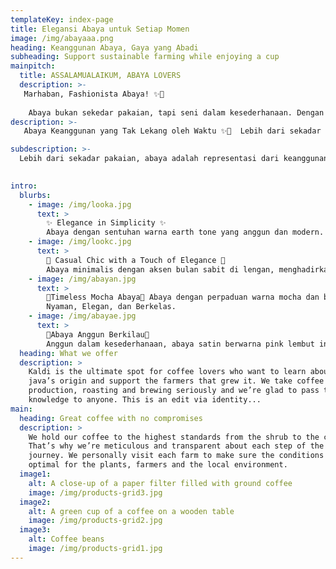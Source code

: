 ```yaml
---
templateKey: index-page
title: Elegansi Abaya untuk Setiap Momen
image: /img/abayaaa.png
heading: Keanggunan Abaya, Gaya yang Abadi
subheading: Support sustainable farming while enjoying a cup
mainpitch:
  title: ASSALAMUALAIKUM, ABAYA LOVERS 
  description: >-
   Marhaban, Fashionista Abaya! ✨🖤 
    
    Abaya bukan sekedar pakaian, tapi seni dalam kesederhanaan. Dengan sentuhan Arabic elegance dan Korean minimalism.
description: >-
   Abaya Keanggunan yang Tak Lekang oleh Waktu ✨🖤  Lebih dari sekadar busana, abaya adalah perwujudan dari kelembutan, kepercayaan diri, dan gaya yang timeless. Setiap potongannya dirancang untuk memberikan kenyamanan tanpa mengorbankan estetika. Simpel, elegan, dan selalu memancarkan pesona di setiap kesempatan.

subdescription: >-
  Lebih dari sekadar pakaian, abaya adalah representasi dari keanggunan, kekuatan, dan identitas yang berkelas. Setiap detailnya menghadirkan kenyamanan yang menyatu dengan sentuhan estetika yang memikat. Minimalis namun menawan, abaya selalu tampil memukau di setiap momen.
  

intro:
  blurbs:
    - image: /img/looka.jpg
      text: >
        ✨ Elegance in Simplicity ✨
        Abaya dengan sentuhan warna earth tone yang anggun dan modern. memberikan kenyamanan, dipadukan dengan detail kontras kesan classy.  
    - image: /img/lookc.jpg
      text: >
        🌙 Casual Chic with a Touch of Elegance 🌙
        Abaya minimalis dengan aksen bulan sabit di lengan, menghadirkan kesan santai namun tetap stylish. 
    - image: /img/abayan.jpg
      text: >
        💫Timeless Mocha Abaya💫 Abaya dengan perpaduan warna mocha dan beige yang lembut, memberikan kesan hangat, elegan, dan natural. Potongan longgar yang nyaman di padukan dengan bahan flowy, menciptakan tampilan effortless namun tetap classy. Pilihan sempurna untuk tampilan yang anggun di setiap kesempatan!
        Nyaman, Elegan, dan Berkelas.
    - image: /img/abayae.jpg
      text: >
        🌸Abaya Anggun Berkilau🌸
        Anggun dalam kesederhanaan, abaya satin berwarna pink lembut ini memberikan sentuhan mewah dan feminim. Bahannya yang jatuh indah menciptakan tampilan yang elegan. Tampilan menawan di setiap kesempatan! 
  heading: What we offer
  description: >
    Kaldi is the ultimate spot for coffee lovers who want to learn about their
    java’s origin and support the farmers that grew it. We take coffee
    production, roasting and brewing seriously and we’re glad to pass that
    knowledge to anyone. This is an edit via identity...
main:
  heading: Great coffee with no compromises
  description: >
    We hold our coffee to the highest standards from the shrub to the cup.
    That’s why we’re meticulous and transparent about each step of the coffee’s
    journey. We personally visit each farm to make sure the conditions are
    optimal for the plants, farmers and the local environment.
  image1:
    alt: A close-up of a paper filter filled with ground coffee
    image: /img/products-grid3.jpg
  image2:
    alt: A green cup of a coffee on a wooden table
    image: /img/products-grid2.jpg
  image3:
    alt: Coffee beans
    image: /img/products-grid1.jpg
---
```

